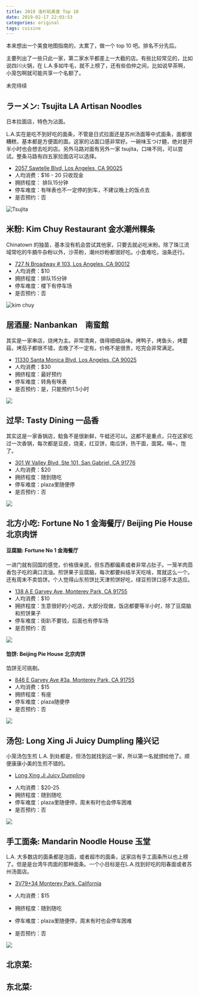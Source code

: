 ```yaml
---
title: 2019 洛杉矶美食 Top 10
date: 2019-02-17 22:03:53
categories: original
tags: cuisine
---
```


本来想出一个美食地图指南的，太累了，做一个 top 10 吧。排名不分先后。

主要列出了一些只此一家，第二家水平都差上一大截的店。有些比较常见的，比如说四川火锅，在 L.A.多如牛毛，就不上榜了，还有些伯仲之间，比如说早茶啊，小笼包啊就可能共享一个名额了。



未完待续

<!--more-->

## ラーメン: Tsujita LA Artisan Noodles

日本拉面店，特色为沾面。

 L.A.实在是吃不到好吃的面条，不管是日式拉面还是苏州汤面等中式面条，面都很糟糕，基本都是方便面的面。这家的沾面口感非常好。一碗味玉つけ麺，绝对是开半小时也会想去吃的店。另外马路对面有另外一家 tsujita，口味不同，可以尝试。整条马路有四五家拉面店可以选择。

- [2057 Sawtelle Blvd, Los Angeles, CA 90025](https://goo.gl/maps/h9HQ9oyzFKM2)
- 人均消费：$16 - 20 只收现金
- 拥挤程度： 排队15分钟
- 停车难度：有咪表也不一定停的到车，不建议晚上的饭点去
- 是否预约：否

![Tsujita](https://s3-media1.fl.yelpcdn.com/bphoto/JiqXEGFScw2zyEdELX76yA/o.jpg)



## 米粉: Kim Chuy Restaurant 金水潮州粿条

Chinatown 的独苗，基本没有机会尝试其他家，只要去就必吃米粉。除了珠江流域常吃的牛腩牛杂粉以外，沙茶粉，潮州炒粉都很好吃。小食难吃，油条还行。

+ [727 N Broadway # 103, Los Angeles, CA 90012](https://goo.gl/maps/jLj8q9RgCdy)
+ 人均消费：$10
+ 拥挤程度：排队15分钟
+ 停车难度：楼下有停车场
+ 是否预约：否

![kim chuy](https://s3-media3.fl.yelpcdn.com/bphoto/BFhkuaDTw8Ko9JYn8VEHoQ/o.jpg)

## 居酒屋: Nanbankan　南蛮館

其实是一家串店，烧烤为主。非常清爽，值得细细品味。烤鸭子，烤鱼头，烤蘑菇，烤茄子都很不错，去晚了不一定有。价格不是很贵，吃完会非常满足。

+ [11330 Santa Monica Blvd, Los Angeles, CA 90025](https://goo.gl/maps/pJGK9Takk8U2)
+ 人均消费：$30
+ 拥挤程度：最好预约
+ 停车难度：转角有咪表
+ 是否预约：是，只能预约1.5小时

![](https://s3-media1.fl.yelpcdn.com/bphoto/MXG3kl2N80mmrSHNGZKSDg/o.jpg)

## 过早: Tasty Dining 一品香

其实这是一家香锅店，鲶鱼不是很新鲜，牛蛙还可以。这都不是重点，只在这家吃过一次香锅，每次都是豆皮，烧麦，红豆饼，南瓜饼，热干面，面窝。嗝~，饱了。

+ [301 W Valley Blvd, Ste 101, San Gabriel, CA 91776](https://goo.gl/maps/TcRzi7jhUEeCERZA8)
+ 人均消费：$20
+ 拥挤程度：随到随吃
+ 停车难度：plaza里随便停
+ 是否预约：否

![](https://s3-media4.fl.yelpcdn.com/bphoto/i55PQOox5D3EZzxjZ1_JFQ/o.jpg)

## 北方小吃: Fortune No 1 金海餐厅/  Beijing Pie House 北京肉饼

#### 豆腐脑: Fortune No 1 金海餐厅

一进门就有回国的感觉，价格很亲民，但东西都偏素或者非常占肚子。一笼羊肉茴香包子吃的满口流油。煎饼果子豆腐脑，每次都要纠结半天吃啥，胃就这么一个。还有周末不卖馅饼。个人觉得山东煎饼比天津煎饼好吃，绿豆煎饼口感不太适应。

+ [138 A E Garvey Ave, Monterey Park, CA 91755](https://goo.gl/maps/fcXRAT9krBeGFqEs8)
+ 人均消费：$10
+ 拥挤程度：生意很好的小吃店，大部分现做，饭店都要等半小时，除了豆腐脑和煎饼果子
+ 停车难度：街趴不要钱，后面也有停车场
+ 是否预约：否

![](https://s3-media2.fl.yelpcdn.com/bphoto/W8zhvFB-v52cklPwnlrjYA/o.jpg)

#### 馅饼: Beijing Pie House 北京肉饼

馅饼无可挑剔。

- [846 E Garvey Ave #3a, Monterey Park, CA 91755](https://goo.gl/maps/B3HZz2W6WQenKPRz6)
- 人均消费：$15
- 拥挤程度：有座
- 停车难度：plaza随便停
- 是否预约：否

![](https://s3-media4.fl.yelpcdn.com/bphoto/kAKwI7TtaTdR379AQAzF4Q/o.jpg)

## 汤包: Long Xing Ji Juicy Dumpling 隆兴记

小笼汤包生煎 L.A. 到处都是，但汤包就找到这一家，所以第一名就颁给他了。顺便康康小美的生煎不错的。

+ [Long Xing Ji Juicy Dumpling](https://goo.gl/maps/7pXUkSf9rKm7h6H8A)

- 人均消费：$20-25
- 拥挤程度：随到随吃
- 停车难度：plaza里随便停，周末有时也会停车困难
- 是否预约：否

![](https://s3-media3.fl.yelpcdn.com/bphoto/-zct5_s6-mr4FP0-PUqAow/o.jpg)

## 手工面条: Mandarin Noodle House 玉堂

L.A. 大多数店的面条都是泡面，或者超市的面条，这家店有手工面条所以也上榜了。但是是台湾牛肉面的那种面条。一个小目标是在L.A.找到好吃的阳春面或者苏州汤面店。

- [3V79+34 Monterey Park, California](https://goo.gl/maps/E82hUuocYZGCzqEN8)

- 人均消费：$15
- 拥挤程度：随到随吃
- 停车难度：plaza里随便停，周末有时也会停车困难
- 是否预约：否

![](https://s3-media3.fl.yelpcdn.com/bphoto/rRdL5uGRpJAl4jI4tjsekQ/o.jpg)

## 北京菜: 

## 东北菜: 

